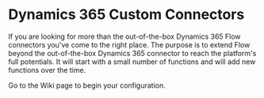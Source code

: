 # Dynamics 365 Custom Connectors
If you are looking for more than the out-of-the-box Dynamics 365 Flow connectors you've come to the right place. The purpose is to extend Flow beyond the out-of-the-box Dynamics 365 connector to reach the platform's full potentials. It will start with a small number of functions and will add new functions over the time.

Go to the Wiki page to begin your configuration.
